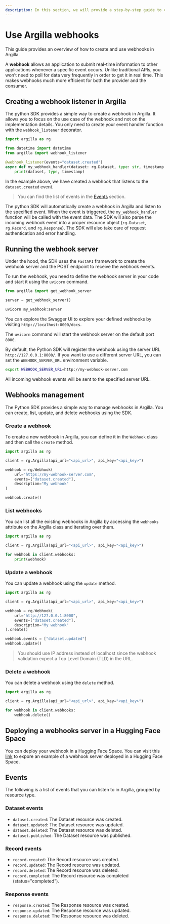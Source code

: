 ```yaml
---
description: In this section, we will provide a step-by-step guide to create a webhook in Argilla.
---
```


# Use Argilla webhooks

This guide provides an overview of how to create and use webhooks in Argilla.

A **webhook** allows an application to submit real-time information to other applications whenever a specific event occurs. Unlike traditional APIs, you won’t need to poll for data very frequently in order to get it in real time. This makes webhooks much more efficient for both the provider and the consumer.

## Creating a webhook listener in Argilla

The python SDK provides a simple way to create a webhook in Argilla. It allows you to focus on the use case of the webhook and not on the implementation details. You only need to create your event handler function with the `webhook_listener` decorator.

```python
import argilla as rg

from datetime import datetime
from argilla import webhook_listener

@webhook_listener(events="dataset.created")
async def my_webhook_handler(dataset: rg.Dataset, type: str, timestamp: datetime):
    print(dataset, type, timestamp)
```

In the example above, we have created a webhook that listens to the `dataset.created` event.
> You can find the list of events in the [Events](#events) section.

The python SDK will automatically create a webhook in Argilla and listen to the specified event. When the event is triggered,
the `my_webhook_handler` function will be called with the event data. The SDK will also parse the incoming webhook event into
a proper resource object (`rg.Dataset`, `rg.Record`, and `rg.Response`). The SDK will also take care of request authentication and error handling.

## Running the webhook server

Under the hood, the SDK uses the `FastAPI` framework to create the webhook server and the POST endpoint to receive the webhook events.

To run the webhook, you need to define the webhook server in your code and start it using the `uvicorn` command.

```python
from argilla import get_webhook_server

server = get_webhook_server()
```

```bash
uvicorn my_webhook:server
```

You can explore the Swagger UI to explore your defined webhooks by visiting `http://localhost:8000/docs`.


The `uvicorn` command will start the webhook server on the default port `8000`.

By default, the Python SDK will register the webhook using the server URL `http://127.0.0.1:8000/`. If you want to use a different server URL, you can set the `WEBHOOK_SERVER_URL` environment variable.

```bash
export WEBHOOK_SERVER_URL=http://my-webhook-server.com
```

All incoming webhook events will be sent to the specified server URL.

## Webhooks management

The Python SDK provides a simple way to manage webhooks in Argilla. You can create, list, update, and delete webhooks using the SDK.

### Create a webhook

To create a new webhook in Argilla, you can define it in the `Webhook` class and then call the `create` method.

```python
import argilla as rg

client = rg.Argilla(api_url="<api_url>", api_key="<api_key>")

webhook = rg.Webhook(
    url="https://my-webhook-server.com",
    events=["dataset.created"],
    description="My webhook"
)

webhook.create()

```

### List webhooks

You can list all the existing webhooks in Argilla by accessing the `webhooks` attribute on the Argilla class and iterating over them.

```python
import argilla as rg

client = rg.Argilla(api_url="<api_url>", api_key="<api_key>")

for webhook in client.webhooks:
    print(webhook)

```

### Update a webhook

You can update a webhook using the `update` method.

```python
import argilla as rg

client = rg.Argilla(api_url="<api_url>", api_key="<api_key>")

webhook = rg.Webhook(
    url="http://127.0.0.1:8000",
    events=["dataset.created"],
    description="My webhook"
).create()

webhook.events = ["dataset.updated"]
webhook.update()

```
> You should use IP address instead of localhost since the webhook validation expect a Top Level Domain (TLD) in the URL.

### Delete a webhook

You can delete a webhook using the `delete` method.

```python
import argilla as rg

client = rg.Argilla(api_url="<api_url>", api_key="<api_key>")

for webhook in client.webhooks:
    webhook.delete()

```

## Deploying a webhooks server in a Hugging Face Space

You can deploy your webhook in a Hugging Face Space. You can visit this [link](https://huggingface.co/spaces/frascuchon/argilla-webhooks/tree/main)
to expore an example of a webhook server deployed in a Hugging Face Space.


## Events

The following is a list of events that you can listen to in Argilla, grouped by resource type.

### Dataset events

- `dataset.created`: The Dataset resource was created.
- `dataset.updated`: The Dataset resource was updated.
- `dataset.deleted`: The Dataset resource was deleted.
- `dataset.published`: The Dataset resource was published.

### Record events
- `record.created`: The Record resource was created.
- `record.updated`: The Record resource was updated.
- `record.deleted`: The Record resource was deleted.
- `record.completed`: The Record resource was completed (status="completed").

### Response events
- `response.created`: The Response resource was created.
- `response.updated`: The Response resource was updated.
- `response.deleted`: The Response resource was deleted.